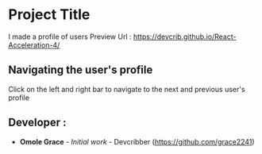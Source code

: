 # Project Title

I made a profile of users
Preview Url : https://devcrib.github.io/React-Acceleration-4/
## Navigating the user's profile

Click on the left and right bar to navigate to the next and previous user's profile


## Developer : 

* **Omole Grace** - *Initial work* - Devcribber
(https://github.com/grace2241)

